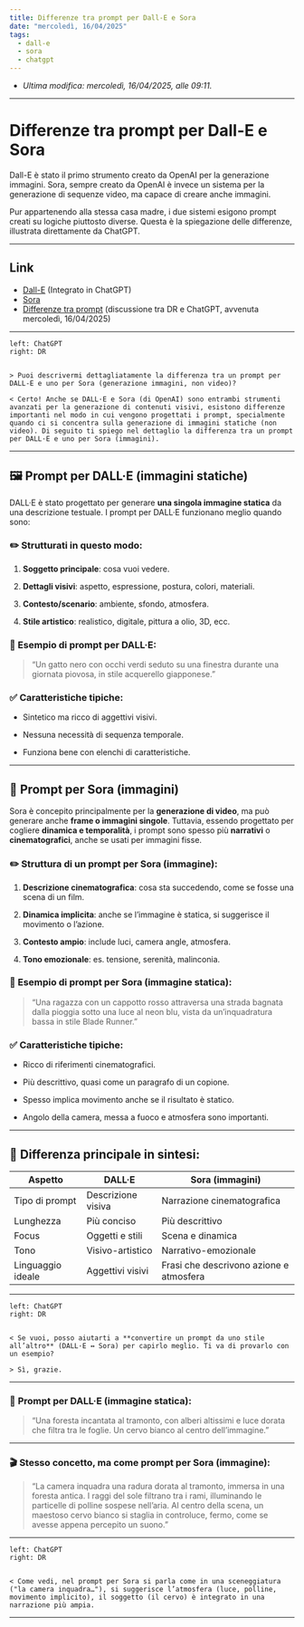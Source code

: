 ```yaml
---
title: Differenze tra prompt per Dall-E e Sora
date: "mercoledì, 16/04/2025"
tags:
  - dall-e
  - sora
  - chatgpt
---
```


- *Ultima modifica: mercoledì, 16/04/2025, alle 09:11.*

---

# Differenze tra prompt per Dall-E e Sora

Dall-E è stato il primo strumento creato da OpenAI per la generazione immagini. Sora, sempre creato da OpenAI è invece un sistema per la generazione di sequenze video, ma capace di creare anche immagini.

Pur appartenendo alla stessa casa madre, i due sistemi esigono prompt creati su logiche piuttosto diverse. Questa è la spiegazione delle differenze, illustrata direttamente da ChatGPT.

---

## Link

- [Dall-E](https://openai.com/index/dall-e-3/) (Integrato in ChatGPT)
- [Sora](https://openai.com/sora/)
- [Differenze tra prompt](https://chatgpt.com/share/67ff5742-a9e4-8011-9609-591accbebb70) (discussione tra DR e ChatGPT, avvenuta mercoledì, 16/04/2025)

---

```dialogue
left: ChatGPT
right: DR


> Puoi descrivermi dettagliatamente la differenza tra un prompt per DALL-E e uno per Sora (generazione immagini, non video)?

< Certo! Anche se DALL·E e Sora (di OpenAI) sono entrambi strumenti avanzati per la generazione di contenuti visivi, esistono differenze importanti nel modo in cui vengono progettati i prompt, specialmente quando ci si concentra sulla generazione di immagini statiche (non video). Di seguito ti spiego nel dettaglio la differenza tra un prompt per DALL·E e uno per Sora (immagini).
```

---

## 🖼️ **Prompt per DALL·E (immagini statiche)**

DALL·E è stato progettato per generare **una singola immagine statica** da una descrizione testuale. I prompt per DALL·E funzionano meglio quando sono:

### ✏️ **Strutturati in questo modo**:

1. **Soggetto principale**: cosa vuoi vedere.
    
2. **Dettagli visivi**: aspetto, espressione, postura, colori, materiali.
    
3. **Contesto/scenario**: ambiente, sfondo, atmosfera.
    
4. **Stile artistico**: realistico, digitale, pittura a olio, 3D, ecc.
    

### 🧠 Esempio di prompt per DALL·E:

> “Un gatto nero con occhi verdi seduto su una finestra durante una giornata piovosa, in stile acquerello giapponese.”

### ✅ Caratteristiche tipiche:

- Sintetico ma ricco di aggettivi visivi.
    
- Nessuna necessità di sequenza temporale.
    
- Funziona bene con elenchi di caratteristiche.
    

---

## 🧠 **Prompt per Sora (immagini)**

Sora è concepito principalmente per la **generazione di video**, ma può generare anche **frame o immagini singole**. Tuttavia, essendo progettato per cogliere **dinamica e temporalità**, i prompt sono spesso più **narrativi** o **cinematografici**, anche se usati per immagini fisse.

### ✏️ **Struttura di un prompt per Sora (immagine)**:

1. **Descrizione cinematografica**: cosa sta succedendo, come se fosse una scena di un film.
    
2. **Dinamica implicita**: anche se l’immagine è statica, si suggerisce il movimento o l’azione.
    
3. **Contesto ampio**: include luci, camera angle, atmosfera.
    
4. **Tono emozionale**: es. tensione, serenità, malinconia.
    

### 🧠 Esempio di prompt per Sora (immagine statica):

> “Una ragazza con un cappotto rosso attraversa una strada bagnata dalla pioggia sotto una luce al neon blu, vista da un’inquadratura bassa in stile Blade Runner.”

### ✅ Caratteristiche tipiche:

- Ricco di riferimenti cinematografici.
    
- Più descrittivo, quasi come un paragrafo di un copione.
    
- Spesso implica movimento anche se il risultato è statico.
    
- Angolo della camera, messa a fuoco e atmosfera sono importanti.
    

---

## 🎯 Differenza principale in sintesi:

|Aspetto|DALL·E|Sora (immagini)|
|---|---|---|
|Tipo di prompt|Descrizione visiva|Narrazione cinematografica|
|Lunghezza|Più conciso|Più descrittivo|
|Focus|Oggetti e stili|Scena e dinamica|
|Tono|Visivo-artistico|Narrativo-emozionale|
|Linguaggio ideale|Aggettivi visivi|Frasi che descrivono azione e atmosfera|

---

```dialogue
left: ChatGPT
right: DR


< Se vuoi, posso aiutarti a **convertire un prompt da uno stile all’altro** (DALL·E ↔ Sora) per capirlo meglio. Ti va di provarlo con un esempio?

> Sì, grazie.
```

---

### 🎨 **Prompt per DALL·E (immagine statica):**

> “Una foresta incantata al tramonto, con alberi altissimi e luce dorata che filtra tra le foglie. Un cervo bianco al centro dell’immagine.”

---

### 🎬 **Stesso concetto, ma come prompt per Sora (immagine):**

> “La camera inquadra una radura dorata al tramonto, immersa in una foresta antica. I raggi del sole filtrano tra i rami, illuminando le particelle di polline sospese nell’aria. Al centro della scena, un maestoso cervo bianco si staglia in controluce, fermo, come se avesse appena percepito un suono.”

---

```dialogue
left: ChatGPT
right: DR


< Come vedi, nel prompt per Sora si parla come in una sceneggiatura ("la camera inquadra…"), si suggerisce l’atmosfera (luce, polline, movimento implicito), il soggetto (il cervo) è integrato in una narrazione più ampia.
```

---